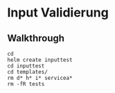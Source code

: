 # Input Validierung 

## Walkthrough 

```
cd
helm create inputtest
cd inputtest
cd templates/
rm d* h* i* servicea*
rm -fR tests
```
